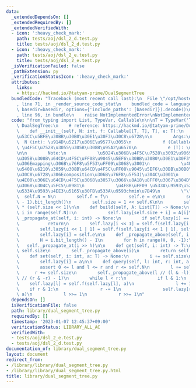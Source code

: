 ```yaml
---
data:
  _extendedDependsOn: []
  _extendedRequiredBy: []
  _extendedVerifiedWith:
  - icon: ':heavy_check_mark:'
    path: tests/aoj/dsl_2_d.test.py
    title: tests/aoj/dsl_2_d.test.py
  - icon: ':heavy_check_mark:'
    path: tests/aoj/dsl_2_e.test.py
    title: tests/aoj/dsl_2_e.test.py
  _isVerificationFailed: false
  _pathExtension: py
  _verificationStatusIcon: ':heavy_check_mark:'
  attributes:
    links:
    - https://hackmd.io/@tatyam-prime/DualSegmentTree
  bundledCode: "Traceback (most recent call last):\n  File \"/opt/hostedtoolcache/PyPy/3.7.13/x64/site-packages/onlinejudge_verify/documentation/build.py\"\
    , line 71, in _render_source_code_stat\n    bundled_code = language.bundle(stat.path,\
    \ basedir=basedir, options={'include_paths': [basedir]}).decode()\n  File \"/opt/hostedtoolcache/PyPy/3.7.13/x64/site-packages/onlinejudge_verify/languages/python.py\"\
    , line 96, in bundle\n    raise NotImplementedError\nNotImplementedError\n"
  code: "from typing import List, TypeVar, Callable\n\n\nT = TypeVar('T')\n\n\nclass\
    \ DualSegTree:\n    # reference: https://hackmd.io/@tatyam-prime/DualSegmentTree\n\
    \    def __init__(self, N: int, f: Callable[[T, T], T], e: T):\n        \"\"\"\
    \u53CC\u5BFE\u30BB\u30B0\u30E1\u30F3\u30C8\u6728\n\n        Args:\n          \
    \  N (int): \u914D\u5217\u306E\u9577\u3055\n            f (Callable[[T, T], T]):\
    \ \u4F5C\u7528\u3055\u305B\u308B\u95A2\u6570\n            e (T): \u5358\u4F4D\u5143\
    \n\n        Note:\n            \u5024\u306B\u4F5C\u7528\u3092\u9069\u5FDC\u3055\
    \u305B\u308B\u64CD\u4F5C\uFF08\u9045\u5EF6\u30BB\u30B0\u30E1\u30F3\u30C8\u6728\
    \u306Emapping\u306B\u76F8\u5F53\uFF09\u3068\u3001\n            \u4F5C\u7528\u3092\
    \u5408\u6210\u3059\u308B\u64CD\u4F5C\uFF08\u9045\u5EF6\u30BB\u30B0\u30E1\u30F3\
    \u30C8\u6728\u306Ecomposition\u306B\u76F8\u5F53)\u304C\u3001\n            \u540C\
    \u4E00\u306E\u64CD\u4F5C\u3068\u3057\u3066\u8A18\u8FF0\u3067\u304D\u308B\u3053\
    \u3068\u304C\u5FC5\u8981\n            \u4F8B\uFF09 \u533A\u9593\u52A0\u7B97\u30FB\
    \u533A\u9593\u4EE3\u5165\u30FB\u533A\u9593chmin\u7B49\n        \"\"\"\n      \
    \  self.N = N\n        self.f = f\n        self.e = e\n\n        self.K = (self.N\
    \ - 1).bit_length()\n        self.size = 1 << self.K\n\n        self.lazy = [e]\
    \ * (self.size << 1)\n\n    def build(self, A: List[T]) -> None:\n        for\
    \ i in range(self.N):\n            self.lazy[self.size + i] = A[i]\n\n    def\
    \ _propagate_at(self, i: int) -> None:\n        if self.lazy[i] == self.e:\n \
    \           return\n        self.lazy[i << 1] = self.f(self.lazy[i << 1], self.lazy[i])\n\
    \        self.lazy[i << 1 | 1] = self.f(self.lazy[i << 1 | 1], self.lazy[i])\n\
    \        self.lazy[i] = self.e\n\n    def _propagate_above(self, i: int) -> None:\n\
    \        H = i.bit_length() - 1\n        for h in range(H, 0, -1):\n         \
    \   self._propagate_at(i >> h)\n\n    def get(self, i: int) -> T:\n        i +=\
    \ self.size\n        self._propagate_above(i)\n        return self.lazy[i]\n\n\
    \    def set(self, i: int, a: T) -> None:\n        i += self.size\n        self._propagate_above(i)\n\
    \        self.lazy[i] = a\n\n    def query(self, l: int, r: int, a: T) -> None:\n\
    \        assert 0 <= l and l <= r and r <= self.N\n        l += self.size\n  \
    \      r += self.size\n        self._propagate_above(l // (l & -l))\n        self._propagate_above(r\
    \ // (r & -r) - 1)\n        while l < r:\n            if l & 1:\n            \
    \    self.lazy[l] = self.f(self.lazy[l], a)\n                l += 1\n        \
    \    if r & 1:\n                r -= 1\n                self.lazy[r] = self.f(self.lazy[r],\
    \ a)\n            l >>= 1\n            r >>= 1\n"
  dependsOn: []
  isVerificationFile: false
  path: library/dual_segment_tree.py
  requiredBy: []
  timestamp: '2023-01-07 12:45:37+09:00'
  verificationStatus: LIBRARY_ALL_AC
  verifiedWith:
  - tests/aoj/dsl_2_e.test.py
  - tests/aoj/dsl_2_d.test.py
documentation_of: library/dual_segment_tree.py
layout: document
redirect_from:
- /library/library/dual_segment_tree.py
- /library/library/dual_segment_tree.py.html
title: library/dual_segment_tree.py
---
```


